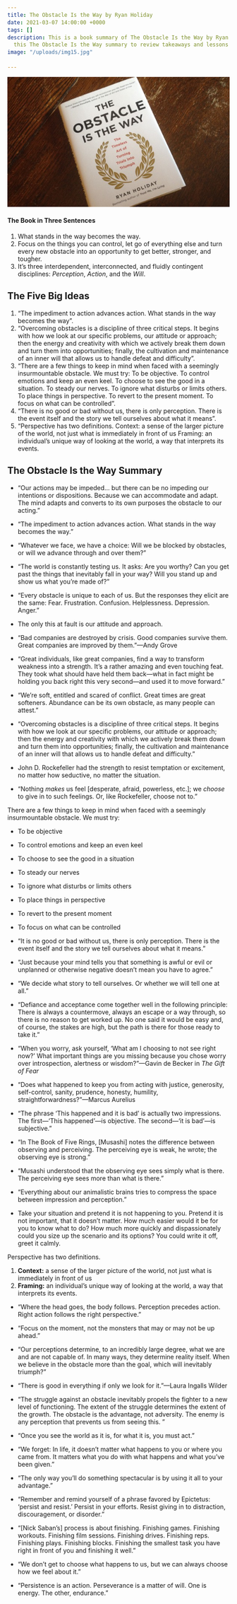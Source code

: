 ```yaml
---
title: The Obstacle Is the Way by Ryan Holiday
date: 2021-03-07 14:00:00 +0000
tags: []
description: This is a book summary of The Obstacle Is the Way by Ryan Holiday. Read
  this The Obstacle Is the Way summary to review takeaways and lessons from the book.
image: "/uploads/img15.jpg"

---
```

![](/uploads/img15.jpg)

#### The Book in Three Sentences

1. What stands in the way becomes the way.
2. Focus on the things you can control, let go of everything else and turn every new obstacle into an opportunity to get better, stronger, and tougher.
3. It’s three interdependent, interconnected, and fluidly contingent disciplines: _Perception_, _Action_, and the _Will_.

## The Five Big Ideas

1. “The impediment to action advances action. What stands in the way becomes the way”.
2. “Overcoming obstacles is a discipline of three critical steps. It begins with how we look at our specific problems, our attitude or approach; then the energy and creativity with which we actively break them down and turn them into opportunities; finally, the cultivation and maintenance of an inner will that allows us to handle defeat and difficulty”.
3. “There are a few things to keep in mind when faced with a seemingly insurmountable obstacle. We must try: To be objective. To control emotions and keep an even keel. To choose to see the good in a situation. To steady our nerves. To ignore what disturbs or limits others. To place things in perspective. To revert to the present moment. To focus on what can be controlled”.
4. “There is no good or bad without us, there is only perception. There is the event itself and the story we tell ourselves about what it means”.
5. “Perspective has two definitions. Context: a sense of the larger picture of the world, not just what is immediately in front of us Framing: an individual’s unique way of looking at the world, a way that interprets its events.

## The Obstacle Is the Way Summary

* “Our actions may be impeded… but there can be no impeding our intentions or dispositions. Because we can accommodate and adapt. The mind adapts and converts to its own purposes the obstacle to our acting.”


* “The impediment to action advances action. What stands in the way becomes the way.”


* “Whatever we face, we have a choice: Will we be blocked by obstacles, or will we advance through and over them?”


* “The world is constantly testing us. It asks: Are you worthy? Can you get past the things that inevitably fall in your way? Will you stand up and show us what you’re made of?”


* “Every obstacle is unique to each of us. But the responses they elicit are the same: Fear. Frustration. Confusion. Helplessness. Depression. Anger.”


* The only this at fault is our attitude and approach.


* “Bad companies are destroyed by crisis. Good companies survive them. Great companies are improved by them.”—Andy Grove


* “Great individuals, like great companies, find a way to transform weakness into a strength. It’s a rather amazing and even touching feat. They took what should have held them back—what in fact might be holding you back right this very second—and used it to move forward.”


* “We’re soft, entitled and scared of conflict. Great times are great softeners. Abundance can be its own obstacle, as many people can attest.”


* “Overcoming obstacles is a discipline of three critical steps. It begins with how we look at our specific problems, our attitude or approach; then the energy and creativity with which we actively break them down and turn them into opportunities; finally, the cultivation and maintenance of an inner will that allows us to handle defeat and difficulty.”


* John D. Rockefeller had the strength to resist temptation or excitement, no matter how seductive, no matter the situation.


* “Nothing _makes_ us feel \[desperate, afraid, powerless, etc.\]; we _choose_ to give in to such feelings. Or, like Rockefeller, choose not to.”

There are a few things to keep in mind when faced with a seemingly insurmountable obstacle. We must try:

* To be objective
* To control emotions and keep an even keel
* To choose to see the good in a situation
* To steady our nerves
* To ignore what disturbs or limits others
* To place things in perspective
* To revert to the present moment
* To focus on what can be controlled


* “It is no good or bad without us, there is only perception. There is the event itself and the story we tell ourselves about what it means.”


* “Just because your mind tells you that something is awful or evil or unplanned or otherwise negative doesn’t mean you have to agree.”


* “We decide what story to tell ourselves. Or whether we will tell one at all.”


* “Defiance and acceptance come together well in the following principle: There is always a countermove, always an escape or a way through, so there is no reason to get worked up. No one said it would be easy and, of course, the stakes are high, but the path is there for those ready to take it.”


* “When you worry, ask yourself, ‘What am I choosing to not see right now?’ What important things are you missing because you chose worry over introspection, alertness or wisdom?”—Gavin de Becker in _The Gift of Fear_


* “Does what happened to keep you from acting with justice, generosity, self-control, sanity, prudence, honesty, humility, straightforwardness?”—Marcus Aurelius


* “The phrase ‘This happened and it is bad’ is actually two impressions. The first—‘This happened’—is objective. The second—‘it is bad’—is subjective.”


* “In The Book of Five Rings, \[Musashi\] notes the difference between observing and perceiving. The perceiving eye is weak, he wrote; the observing eye is strong.”


* “Musashi understood that the observing eye sees simply what is there. The perceiving eye sees more than what is there.”


* “Everything about our animalistic brains tries to compress the space between impression and perception.”


* Take your situation and pretend it is not happening to you. Pretend it is not important, that it doesn’t matter. How much easier would it be for you to know what to do? How much more quickly and dispassionately could you size up the scenario and its options? You could write it off, greet it calmly.

Perspective has two definitions.

1. **Context:** a sense of the larger picture of the world, not just what is immediately in front of us
2. **Framing:** an individual’s unique way of looking at the world, a way that interprets its events.

* “Where the head goes, the body follows. Perception precedes action. Right action follows the right perspective.”


* “Focus on the moment, not the monsters that may or may not be up ahead.”


* “Our perceptions determine, to an incredibly large degree, what we are and are not capable of. In many ways, they determine reality itself. When we believe in the obstacle more than the goal, which will inevitably triumph?”


* “There is good in everything if only we look for it.”—Laura Ingalls Wilder


* “The struggle against an obstacle inevitably propels the fighter to a new level of functioning. The extent of the struggle determines the extent of the growth. The obstacle is the advantage, not adversity. The enemy is any perception that prevents us from seeing this. ”


* “Once you see the world as it is, for what it is, you must act.”


* “We forget: In life, it doesn’t matter what happens to you or where you came from. It matters what you do with what happens and what you’ve been given.”


* “The only way you’ll do something spectacular is by using it all to your advantage.”


* “Remember and remind yourself of a phrase favored by Epictetus: ‘persist and resist.’ Persist in your efforts. Resist giving in to distraction, discouragement, or disorder.”


* “\[Nick Saban’s\] process is about finishing. Finishing games. Finishing workouts. Finishing film sessions. Finishing drives. Finishing reps. Finishing plays. Finishing blocks. Finishing the smallest task you have right in front of you and finishing it well.”


* “We don’t get to choose what happens to us, but we can always choose how we feel about it.”


* “Persistence is an action. Perseverance is a matter of will. One is energy. The other, endurance.”